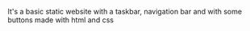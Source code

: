 It's a basic static website with a taskbar, navigation bar and with some buttons made with html and css
